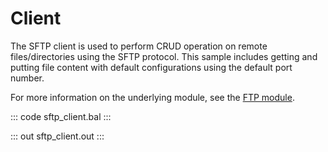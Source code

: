 # Client

The SFTP client is used to perform CRUD operation on remote
files/directories using the SFTP protocol. This sample includes getting and
putting file content with default configurations using the default port
number.

For more information on the underlying module, 
see the [FTP module](https://docs.central.ballerina.io/ballerina/ftp/latest/).

::: code sftp_client.bal :::

::: out sftp_client.out :::